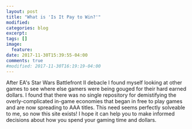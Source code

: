 ```yaml
---
layout: post
title: "What is 'Is It Pay to Win?'"
modified:
categories: blog
excerpt:
tags: []
image:
  feature:
date: 2017-11-30T15:39:55-04:00
comments: true
#modified: 2017-11-30T16:19:19-04:00
---
```


After EA's Star Wars Battlefront II debacle I found myself looking at other games to see where else gamers were being gouged for their hard earned dollars.
I found that there was no single repository for demistifying the overly-complicated in-game economies that began in free to play games and are now spreading to AAA titles.
This need seems perfectly solveable to me, so now this site exists! I hope it can help you to make informed decisions about how you spend your gaming time and dollars.

